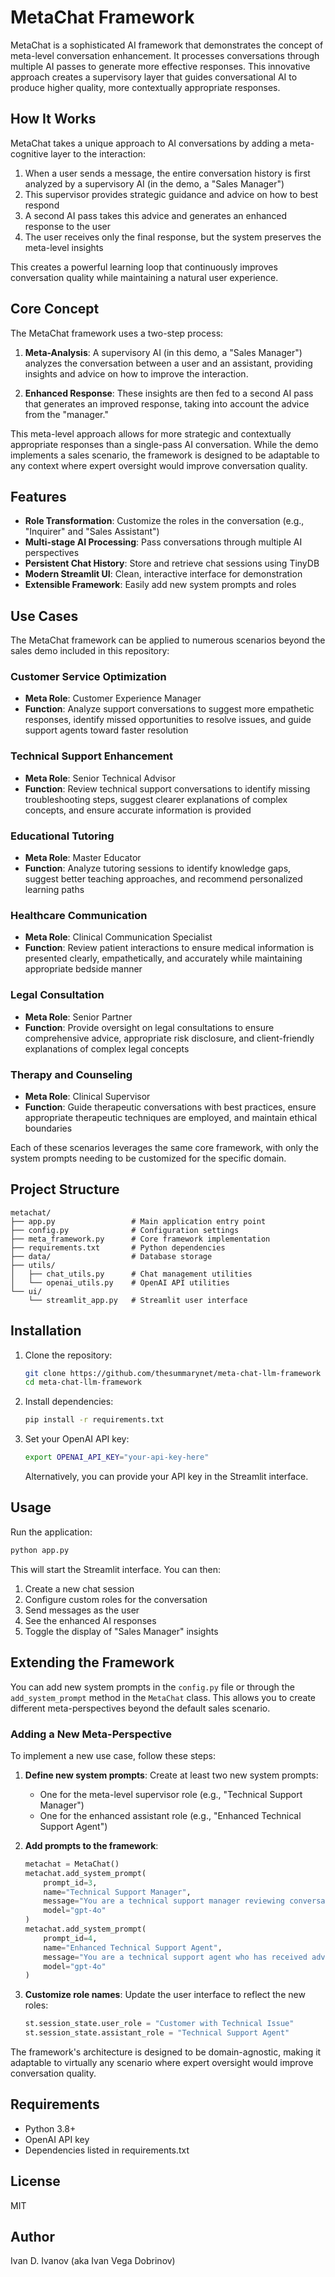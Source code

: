 # MetaChat Framework

MetaChat is a sophisticated AI framework that demonstrates the concept of meta-level conversation enhancement. It processes conversations through multiple AI passes to generate more effective responses. This innovative approach creates a supervisory layer that guides conversational AI to produce higher quality, more contextually appropriate responses.

## How It Works

MetaChat takes a unique approach to AI conversations by adding a meta-cognitive layer to the interaction:

1. When a user sends a message, the entire conversation history is first analyzed by a supervisory AI (in the demo, a "Sales Manager")
2. This supervisor provides strategic guidance and advice on how to best respond
3. A second AI pass takes this advice and generates an enhanced response to the user
4. The user receives only the final response, but the system preserves the meta-level insights

This creates a powerful learning loop that continuously improves conversation quality while maintaining a natural user experience.

## Core Concept

The MetaChat framework uses a two-step process:

1. **Meta-Analysis**: A supervisory AI (in this demo, a "Sales Manager") analyzes the conversation between a user and an assistant, providing insights and advice on how to improve the interaction.

2. **Enhanced Response**: These insights are then fed to a second AI pass that generates an improved response, taking into account the advice from the "manager."

This meta-level approach allows for more strategic and contextually appropriate responses than a single-pass AI conversation. While the demo implements a sales scenario, the framework is designed to be adaptable to any context where expert oversight would improve conversation quality.

## Features

- **Role Transformation**: Customize the roles in the conversation (e.g., "Inquirer" and "Sales Assistant")
- **Multi-stage AI Processing**: Pass conversations through multiple AI perspectives
- **Persistent Chat History**: Store and retrieve chat sessions using TinyDB
- **Modern Streamlit UI**: Clean, interactive interface for demonstration
- **Extensible Framework**: Easily add new system prompts and roles

## Use Cases

The MetaChat framework can be applied to numerous scenarios beyond the sales demo included in this repository:

### Customer Service Optimization
- **Meta Role**: Customer Experience Manager
- **Function**: Analyze support conversations to suggest more empathetic responses, identify missed opportunities to resolve issues, and guide support agents toward faster resolution

### Technical Support Enhancement
- **Meta Role**: Senior Technical Advisor
- **Function**: Review technical support conversations to identify missing troubleshooting steps, suggest clearer explanations of complex concepts, and ensure accurate information is provided

### Educational Tutoring
- **Meta Role**: Master Educator
- **Function**: Analyze tutoring sessions to identify knowledge gaps, suggest better teaching approaches, and recommend personalized learning paths

### Healthcare Communication
- **Meta Role**: Clinical Communication Specialist
- **Function**: Review patient interactions to ensure medical information is presented clearly, empathetically, and accurately while maintaining appropriate bedside manner

### Legal Consultation
- **Meta Role**: Senior Partner
- **Function**: Provide oversight on legal consultations to ensure comprehensive advice, appropriate risk disclosure, and client-friendly explanations of complex legal concepts

### Therapy and Counseling
- **Meta Role**: Clinical Supervisor
- **Function**: Guide therapeutic conversations with best practices, ensure appropriate therapeutic techniques are employed, and maintain ethical boundaries

Each of these scenarios leverages the same core framework, with only the system prompts needing to be customized for the specific domain.

## Project Structure

```
metachat/
├── app.py                 # Main application entry point
├── config.py              # Configuration settings
├── meta_framework.py      # Core framework implementation
├── requirements.txt       # Python dependencies
├── data/                  # Database storage
├── utils/
│   ├── chat_utils.py      # Chat management utilities
│   └── openai_utils.py    # OpenAI API utilities
└── ui/
    └── streamlit_app.py   # Streamlit user interface
```

## Installation

1. Clone the repository:
   ```bash
   git clone https://github.com/thesummarynet/meta-chat-llm-framework
   cd meta-chat-llm-framework
   ```

2. Install dependencies:
   ```bash
   pip install -r requirements.txt
   ```

3. Set your OpenAI API key:
   ```bash
   export OPENAI_API_KEY="your-api-key-here"
   ```
   Alternatively, you can provide your API key in the Streamlit interface.

## Usage

Run the application:

```bash
python app.py
```

This will start the Streamlit interface. You can then:

1. Create a new chat session
2. Configure custom roles for the conversation
3. Send messages as the user
4. See the enhanced AI responses
5. Toggle the display of "Sales Manager" insights

## Extending the Framework

You can add new system prompts in the `config.py` file or through the `add_system_prompt` method in the `MetaChat` class. This allows you to create different meta-perspectives beyond the default sales scenario.

### Adding a New Meta-Perspective

To implement a new use case, follow these steps:

1. **Define new system prompts**: Create at least two new system prompts:
   - One for the meta-level supervisor role (e.g., "Technical Support Manager")
   - One for the enhanced assistant role (e.g., "Enhanced Technical Support Agent")

2. **Add prompts to the framework**:
   ```python
   metachat = MetaChat()
   metachat.add_system_prompt(
       prompt_id=3,
       name="Technical Support Manager",
       message="You are a technical support manager reviewing conversations...",
       model="gpt-4o"
   )
   metachat.add_system_prompt(
       prompt_id=4,
       name="Enhanced Technical Support Agent",
       message="You are a technical support agent who has received advice...",
       model="gpt-4o"
   )
   ```

3. **Customize role names**: Update the user interface to reflect the new roles:
   ```python
   st.session_state.user_role = "Customer with Technical Issue"
   st.session_state.assistant_role = "Technical Support Agent"
   ```

The framework's architecture is designed to be domain-agnostic, making it adaptable to virtually any scenario where expert oversight would improve conversation quality.

## Requirements

- Python 3.8+
- OpenAI API key
- Dependencies listed in requirements.txt

## License

MIT

## Author

Ivan D. Ivanov (aka Ivan Vega Dobrinov)